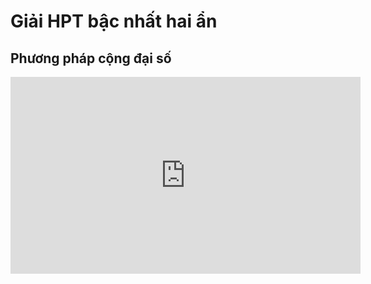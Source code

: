 # Giải HPT bậc nhất hai ẩn
## Phương pháp cộng đại số
<iframe width="560" height="315" src="https://www.youtube.com/embed/_xbWVac914Q?si=_rA9RCAwI1lqIKiF" title="YouTube video player" frameborder="0" allow="accelerometer; autoplay; clipboard-write; encrypted-media; gyroscope; picture-in-picture; web-share" referrerpolicy="strict-origin-when-cross-origin" allowfullscreen></iframe>
